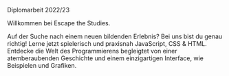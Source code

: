 Diplomarbeit 2022/23

Willkommen bei Escape the Studies. 

Auf der Suche nach einem neuen bildenden Erlebnis? Bei uns bist du genau richtig! Lerne jetzt spielerisch und praxisnah JavaScript, CSS & HTML.
Entdecke die Welt des Programmierens begleigtet von einer atemberaubenden Geschichte und einem einzigartigen Interface, wie Beispielen und Grafiken.
